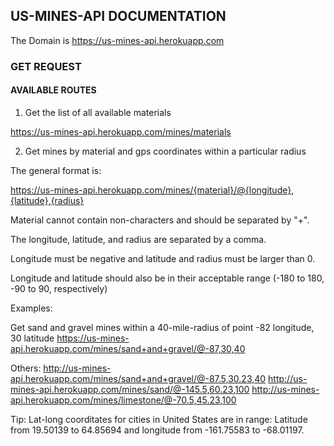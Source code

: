 ## US-MINES-API DOCUMENTATION

The Domain is https://us-mines-api.herokuapp.com

### GET REQUEST

#### AVAILABLE ROUTES

1. Get the list of all available materials

https://us-mines-api.herokuapp.com/mines/materials

2. Get mines by material and gps coordinates within a particular radius

The general format is:

https://us-mines-api.herokuapp.com/mines/{material}/@{longitude},{latitude},{radius}

Material cannot contain non-characters and should be separated by "+".

The longitude, latitude, and radius are separated by a comma.

Longitude must be negative and latitude and radius must be larger than 0.

Longitude and latitude should also be in their acceptable range (-180 to 180, -90 to 90, respectively)

Examples:

Get sand and gravel mines within a 40-mile-radius of point -82 longitude, 30 latitude
https://us-mines-api.herokuapp.com/mines/sand+and+gravel/@-87,30,40

Others:
http://us-mines-api.herokuapp.com/mines/sand+and+gravel/@-87.5,30.23,40
http://us-mines-api.herokuapp.com/mines/sand/@-145.5,60.23,100
http://us-mines-api.herokuapp.com/mines/limestone/@-70.5,45.23,100

Tip:
Lat-long coorditates for cities in United States are in range: Latitude from 19.50139 to 64.85694 and longitude from -161.75583 to -68.01197.
